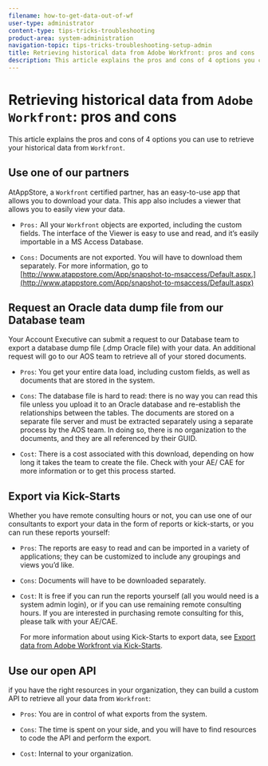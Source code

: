 ```yaml
---
filename: how-to-get-data-out-of-wf
user-type: administrator
content-type: tips-tricks-troubleshooting
product-area: system-administration
navigation-topic: tips-tricks-troubleshooting-setup-admin
title: Retrieving historical data from Adobe Workfront: pros and cons
description: This article explains the pros and cons of 4 options you can use to retrieve your historical data from Workfront.
---
```


# Retrieving historical data from `Adobe Workfront`: pros and cons

This article explains the pros and cons of 4 options you can use to retrieve your historical data from `Workfront`.

## Use one of our partners

AtAppStore, a `Workfront` certified partner, has an easy-to-use app that allows you to download your data. This app also includes a viewer that allows you to easily view your data.

* `Pros:` All your `Workfront` objects are exported, including the custom fields. The interface of the Viewer is easy to use and read, and it’s easily importable in a MS Access Database.  

* `Cons:`&nbsp;Documents are not exported. You will have to download them separately. For more information, go to&nbsp; [http://www.atappstore.com/App/snapshot-to-msaccess/Default.aspx.](http://www.atappstore.com/App/snapshot-to-msaccess/Default.aspx)

## Request an Oracle data dump file from our Database team

Your Account Executive can submit a request to our Database team to export a database dump file (.dmp Oracle file) with your data. An additional request will go to our AOS team to retrieve all of your stored documents.

* `Pros`:&nbsp;You&nbsp;get your entire data load, including custom fields, as well as documents that are stored in the system.  

* `Cons`: The database file is hard to read: there is no way you can read this file unless you upload it to an Oracle database and re-establish the relationships between the tables. The documents&nbsp;are stored on a separate file server and must be extracted separately using a separate process by the AOS team. In doing so, there is no organization to the documents, and they are all referenced by their GUID.
* `Cost`:&nbsp;There is a cost associated with this download, depending on how long it takes the team to create the file. Check with your AE/ CAE for more information or to get this process started.

## Export via Kick-Starts

Whether you have remote consulting hours or not, you can use one of our consultants to export your data in the form of reports or kick-starts, or you can run these reports yourself:

* `Pros`:&nbsp;The reports are easy to read and can be imported in a variety of applications; they can be customized to include any groupings and views you’d like.  

* `Cons`:&nbsp;Documents will have to be downloaded separately.  

* `Cost`:&nbsp;It is free if you can run the reports yourself (all you would need is a system admin login), or if you can use remaining remote consulting hours. If you are interested in purchasing remote consulting for this, please talk with your AE/CAE.

  For more information about using Kick-Starts to export data, see [Export data from Adobe Workfront via Kick-Starts](../../administration-and-setup/manage-workfront/using-kick-starts/export-data-from-wf-via-kick-starts.md).

## Use our open API

if you have the right resources in your organization, they can build a custom API to retrieve all your data from `Workfront`:

* `Pros`:&nbsp;You are in control of what exports from the system.  

* `Cons`:&nbsp;The time is spent on your side, and you will have to find resources to code the API and perform the export.  

* `Cost`:&nbsp;Internal to your organization.

